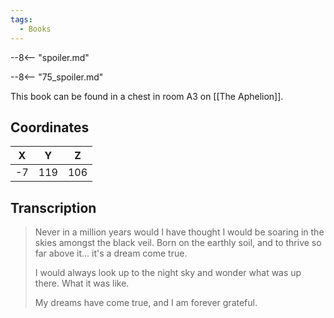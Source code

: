 ```yaml
---
tags:
  - Books
---
```


--8<-- "spoiler.md"

--8<-- "75_spoiler.md"

This book can be found in a chest in room A3 on [[The Aphelion]].

## Coordinates
| **X** | **Y** | **Z** |
| :---: | :---: | :---: |
|  -7   |  119  |  106  |

## Transcription
> Never in a million years would I have thought I would be soaring in the skies amongst the black veil. Born on the earthly soil, and to thrive so far above it... it's a dream come true.
>
> I would always look up to the night sky and wonder what was up there. What it was like.
>
> My dreams have come true, and I am forever grateful.

